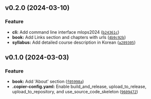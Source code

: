 <!--next-version-placeholder-->

## v0.2.0 (2024-03-10)

### Feature

* **cli:** Add command line interface mlops2024 ([`b24361c`](https://github.com/chu-aie/mlops-2024/commit/b24361caf1eaf9b200505576c52b0fdb5be6d730))
* **book:** Add Links section and chapters with urls ([`4b9c92b`](https://github.com/chu-aie/mlops-2024/commit/4b9c92b1ec160fbd992519831f2698ae171d7d06))
* **syllabus:** Add detailed course description in Korean ([`a289305`](https://github.com/chu-aie/mlops-2024/commit/a289305e30a1aa6bb4e4dd2c9de74ec7ff5dd7de))

## v0.1.0 (2024-03-03)

### Feature

* **book:** Add 'About' section ([`f05998a`](https://github.com/chu-aie/mlops-2024/commit/f05998acd4cecd2be12b63908bab7f2b2477bc80))
* **.copier-config.yaml:** Enable build_and_release, upload_to_release, upload_to_repository, and use_source_code_skeleton ([`9609472`](https://github.com/chu-aie/mlops-2024/commit/9609472fd3ba1d1e8b1113882bf922612cd34404))
